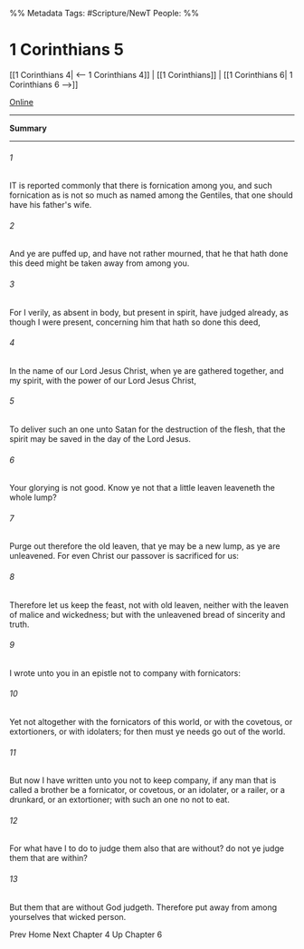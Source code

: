 %% Metadata
Tags: #Scripture/NewT
People: 
%%
# 1 Corinthians 5
[[1 Corinthians 4| <-- 1 Corinthians 4]] | [[1 Corinthians]] | [[1 Corinthians 6| 1 Corinthians 6 -->]]

[Online](https://churchofjesuschrist.org/study/scriptures/nt/1-cor/5?lang=eng)

---
__Summary__



---
###### 1
IT is reported commonly that there is fornication among you, and such fornication as is not so much as named among the Gentiles, that one should have his father's wife.
###### 2
And ye are puffed up, and have not rather mourned, that he that hath done this deed might be taken away from among you.
###### 3
For I verily, as absent in body, but present in spirit, have judged already, as though I were present, concerning him that hath so done this deed,
###### 4
In the name of our Lord Jesus Christ, when ye are gathered together, and my spirit, with the power of our Lord Jesus Christ,
###### 5
To deliver such an one unto Satan for the destruction of the flesh, that the spirit may be saved in the day of the Lord Jesus.
###### 6
Your glorying is not good. Know ye not that a little leaven leaveneth the whole lump?
###### 7
Purge out therefore the old leaven, that ye may be a new lump, as ye are unleavened. For even Christ our passover is sacrificed for us:
###### 8
Therefore let us keep the feast, not with old leaven, neither with the leaven of malice and wickedness; but with the unleavened bread of sincerity and truth.
###### 9
I wrote unto you in an epistle not to company with fornicators:
###### 10
Yet not altogether with the fornicators of this world, or with the covetous, or extortioners, or with idolaters; for then must ye needs go out of the world.
###### 11
But now I have written unto you not to keep company, if any man that is called a brother be a fornicator, or covetous, or an idolater, or a railer, or a drunkard, or an extortioner; with such an one no not to eat.
###### 12
For what have I to do to judge them also that are without? do not ye judge them that are within?
###### 13
But them that are without God judgeth. Therefore put away from among yourselves that wicked person.

Prev
Home
Next
Chapter 4
Up
Chapter 6




